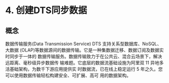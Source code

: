 # 4. 创建DTS同步数据

## 概念

数据传输服务(Data Transmission Service) DTS 支持关系型数据库、NoSQL、大数据 (OLAP)等数据源间的数据传输。它是一种集数据迁移、数据订阅及数据实时同步于一体的 数据传输服务。数据传输致力于在公共云、混合云场景下，解决远距离、毫秒级异步数据传 输难题。它底层的数据流基础设施为阿里双 11 异地多活基础架构，为数千下游应用提供实 时数据流，已在线上稳定运行 5 年之久。您可以使用数据传输轻松构建安全、可扩展、高可 用的数据架构。